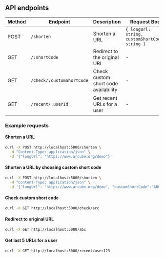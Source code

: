## API endpoints

| Method | Endpoint                  | Description                          | Request Body                                    | Response                                   |
| ------ | ------------------------- | ------------------------------------ | ----------------------------------------------- | ------------------------------------------ |
| POST   | `/shorten`                | Shorten a URL                        | `{ longUrl: string, customShortCode?: string }` | `{ shortUrl: string }`                     |
| GET    | `/:shortCode`             | Redirect to the original URL         | -                                               | 302 Redirect                               |
| GET    | `/check/:customShortCode` | Check custom short code availability | -                                               | `{ available: boolean }`                   |
| GET    | `/recent/:userId`         | Get recent URLs for a user           | -                                               | `{ longUrl: string, shortCode: string }[]` |

### Example requests

#### Shorten a URL

```bash
curl -X POST http://localhost:5000/shorten \
  -H "Content-Type: application/json" \
  -d '{"longUrl": "https://www.arcube.org/demo"}'
```

#### Shorten a URL by choosing custom short code

```bash
curl -X POST http://localhost:5000/shorten \
  -H "Content-Type: application/json" \
  -d '{"longUrl": "https://www.arcube.org/demo", "customShortCode":"ARC"}'
```

#### Check custom short code

```bash
curl -X GET http://localhost:5000/check/arc
```

#### Redirect to original URL

```bash
curl -X GET http://localhost:5000/abc
```

#### Get last 5 URLs for a user

```bash
curl -X GET http://localhost:5000/recent/user123
```
